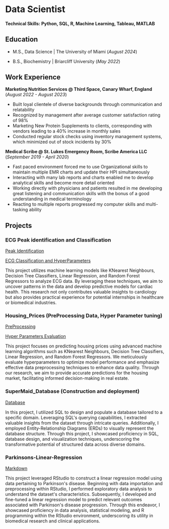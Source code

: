 # Data Scientist

#### Technical Skills: Python, SQL, R, Machine Learning, Tableau, MATLAB

## Education

- M.S., Data Science | The University of Miami (_August 2024_)

- B.S., Biochemistry | Briarcliff University (_May 2022_)

## Work Experience

**Marketing Nutrition Services @ Third Space, Canary Wharf, England** (_August 2022 - August 2023_)

- Built loyal clientele of diverse backgrounds through communication and relatability
- Recognized by management after average customer satisfaction rating of 98%
- Marketing New Protein Supplements to clients, corresponding with vendors leading to a 40% increase in monthly sales
- Conducted regular stock checks using inventory management systems, which minimized out of stock incidents by 30%

**Medical Scribe @ St. Lukes Emergency Room, Scribe America LLC** (_September 2019 - April 2020_)

- Fast paced environment forced me to use Organizational skills to maintain multiple EMR charts and update their HPI simultaneously
- Interacting with many lab reports and charts enabled me to develop analytical skills and become more detail oriented
- Working directly with physicians and patients resulted in me developing great listening and communication skills with the bonus of a good understanding in medical terminology
- Reacting to multiple reports progressed my computer skills and multi-tasking ability


## Projects

### ECG Peak identification and Classification
[Peak Identification](https://github.com/YemiAkj10/ECG-Peak-detection/blob/main/ECG_Project%20P1_YAKJ.ipynb)

[ECG Classification and HyperParameters](https://github.com/YemiAkj10/ECG-Classification)

This project utilizes machine learning models like KNearest Neighbours, Decision Tree Classifiers, Linear Regression, and Random Forest Regressors to analyze ECG data. By leveraging these techniques, we aim to uncover patterns in the data and develop predictive models for cardiac health. This research not only contributes valuable insights to cardiology but also provides practical experience for potential internships in healthcare or biomedical industries.

### Housing_Prices (PreProcessing Data, Hyper Parameter tuning)
[PreProcessing](https://github.com/YemiAkj10/Project_Housing_Price/blob/main/PreProcessing_Housing_Price_Data.ipynb)

[Hyper Parameters Evaluation](https://github.com/YemiAkj10/Project_Housing_Price/blob/main/MachineLearningModels_Accuracy_Evaluation.ipynb)

This project focuses on predicting housing prices using advanced machine learning algorithms such as KNearest Neighbours, Decision Tree Classifiers, Linear Regression, and Random Forest Regressors. We meticulously evaluate hyperparameters to optimize model performance and emphasize effective data preprocessing techniques to enhance data quality. Through our research, we aim to provide accurate predictions for the housing market, facilitating informed decision-making in real estate.

### SuperMaid_Database (Construction and deployment)
[Database](https://github.com/YemiAkj10/SuperMaid_Database)

In this project, I utilized SQL to design and populate a database tailored to a specific domain. Leveraging SQL's querying capabilities, I extracted valuable insights from the dataset through intricate queries. Additionally, I employed Entity-Relationship Diagrams (ERDs) to visually represent the database structure. Through this project, I showcased proficiency in SQL, database design, and visualization techniques, underscoring the transformative potential of structured data across diverse domains.

### Parkinsons-Linear-Regression

[Markdown](https://github.com/YemiAkj10/Parkinsons-Linear-Regression/blob/main/docs/index.html)

This project leveraged RStudio to construct a linear regression model using data pertaining to Parkinson's disease. Beginning with data importation and preprocessing within RStudio, I performed exploratory data analysis to understand the dataset's characteristics. Subsequently, I developed and fine-tuned a linear regression model to predict relevant outcomes associated with Parkinson's disease progression. Through this endeavor, I showcased proficiency in data analysis, statistical modeling, and R programming within the RStudio environment, underscoring its utility in biomedical research and clinical applications.
